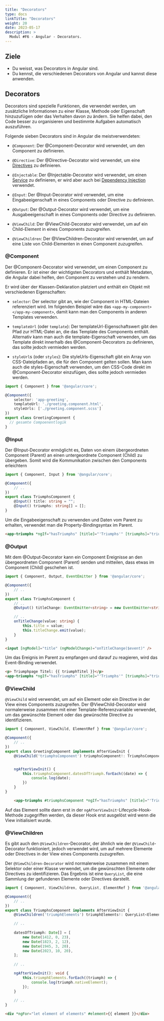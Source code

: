 ```yaml
---
title: "Decorators"
type: docs
linkTitle: "Decorators"
weight: 20
date: 2023-05-17
description: >
  Modul #F6 - Angular - Decorators.
---
```

## Ziele
* Du weisst, was Decorators in Angular sind.
* Du kennst, die verschiedenen Decorators von Angular und kannst diese anwenden.

## Decorators
Decorators sind spezielle Funktionen, die verwendet werden, um zusätzliche Informationen zu einer Klasse, Methode oder Eigenschaft hinzuzufügen oder das Verhalten davon zu ändern. Sie helfen dabei, den Code besser zu organisieren und bestimmte Aufgaben automatisch auszuführen.

Folgende sieben Decorators sind in Angular die meistverwendeten:
* `@Component`: Der @Component-Decorator wird verwendet, um den Component zu definieren.

* `@Directive`: Der @Directive-Decorator wird verwendet, um eine [Directives](../02_7_angular_directives) zu definieren. 

* `@Injectable`: Der @Injectable-Decorator wird verwendet, um einen [Service](../02_8_angular_services) zu definieren, er wird aber auch bei [Dependency Injection](../02_14_angular_dependency_injection) verwendet. 

* `@Input`: Der @Input-Decorator wird verwendet, um eine Eingabeeigenschaft in eines Components oder Directive zu definieren.

* `@Output`: Der @Output-Decorator wird verwendet, um eine Ausgabeeigenschaft in eines Components oder Directive zu definieren. 

* `@ViewChild`: Der @ViewChild-Decorator wird verwendet, um auf ein Child-Element in eines Components zuzugreifen.

* `@ViewChildren`: Der @ViewChildren-Decorator wird verwendet, um auf eine Liste von Child-Elementen in einen Component zuzugreifen.


### @Component
Der @Component-Decorator wird verwendet, um einen Component zu definieren. Er ist einer der wichtigsten Decorators und enthält Metadaten, die Angular dabei helfen, den Component zu verstehen und zu rendern.

Er wird über der Klassen-Deklaration platziert und enthält ein Objekt mit verschiedenen Eigenschaften:

* `selector`: Der selector gibt an, wie der Component in HTML-Dateien referenziert wird. Im folgenden Beispiel wäre das `<app-my-component></app-my-component>`, damit kann man den Components in anderen Templates verwenden.

* `templateUrl` (oder `template`): Der templateUrl-Eigenschaftswert gibt den Pfad zur HTML-Datei an, die das Template des Components enthält. Alternativ kann man auch die template-Eigenschaft verwenden, um das Template direkt innerhalb des @Component-Decorators zu definieren, das sollte jedoch vermieden werden.

* `styleUrl`s (oder `styles`): Die styleUrls-Eigenschaft gibt ein Array von CSS-Dateipfaden an, die für den Component gelten sollen. Man kann auch die styles-Eigenschaft verwenden, um den CSS-Code direkt im @Component-Decorator einzufügen, dies sollte jedoch vermieden werden.

```typescript
import { Component } from '@angular/core';

@Component({
    selector: 'app-greeting',
    templateUrl: './greeting.component.html',
    styleUrls: ['./greeting.component.scss']
})
export class GreetingComponent {
  // gesamte Compoenentlogik 
}
```

### @Input
Der @Input-Decorator ermöglicht es, Daten von einem übergeordneten Component (Parent) an einen untergeordnete Component (Child) zu übergeben.
Somit wird die Kommunikation zwischen den Components erleichtern

```typescript
import { Component, Input } from '@angular/core';

@Component({
    // ..
})
export class TriumphsComponent {
    @Input() title: string = "";
    @Input() triumphs: string[] = [];
}
```

Um die Eingabeeigenschaft zu verwenden und Daten vom Parent zu erhalten, verwendet man die Property-Bindingsyntax im Parent.
```html
<app-triumphs *ngIf="hasTriumphs" [title]="'Triumphs'" [triumphs]="triumphs"></app-triumphs>
```

### @Output
Mit dem @Output-Decorator kann ein Component Ereignisse an den übergeordneten Component (Parent) senden und mitteilen, dass etwas im Component (Child) geschehen ist.

```typescript
import { Component, Output, EventEmitter } from '@angular/core';

@Component({
    // ..
})
export class TriumphsComponent {
    // ..
    @Output() titleChange: EventEmitter<string> = new EventEmitter<string>();

    // ..
    onTitleChange(value: string) {
        this.title = value;
        this.titleChange.emit(value);
    }
}
```
```html
<input [ngModel]="title" (ngModelChange)="onTitleChange($event)" />
```

Um das Ereignis im Parent zu empfangen und darauf zu reagieren, wird das Event-Binding verwendet.
```html
<p> Triumphpage Titel: {{ triumphTitel }}</p>
<app-triumphs *ngIf="hasTriumphs" [title]="'Triumphs'" [triumphs]="triumphs" (titleChange)="handleTitleChange($event)"></app-triumphs>
```

### @ViewChild
`@ViewChild` wird verwendet, um auf ein Element oder ein Directive in der View eines Components zuzugreifen. Der @ViewChild-Decorator wird normalerweise zusammen mit einer Template-Referenzvariable verwendet, um das gewünschte Element oder das gewünschte Directive zu identifizieren.

```typescript
import { Component, ViewChild, ElementRef } from '@angular/core';

@Component({
    // ..
})
export class GreetingComponent implements AfterViewInit {
    @ViewChild('triumphsComponent') triumphsComponent!: TriumphsComponent;


    ngAfterViewInit() {
        this.triumphsComponent.datesOfTriumph.forEach((date) => {
            console.log(date);
        })
    }
}
```
```html
    <app-triumphs #triumphsComponent *ngIf="hasTriumphs" [title]="'Triumphs'" [triumphs]="triumphs" (titleChange)="handleTitleChange($event)"></app-triumphs>
```

Auf das Element sollte dann erst in der `ngAfterViewInit`-Lifecycle-Hook-Methode zugegriffen werden, da dieser Hook erst ausgelöst wird wenn die View initialisiert wurde.

### @ViewChildren
Es gibt auch den `@ViewChildren`-Decorator, der ähnlich wie der `@ViewChild`-Decorator funktioniert, jedoch verwendet wird, um auf mehrere Elemente oder Directives in der View eines Components zuzugreifen.

Der `@ViewChildren-Decorator` wird normalerweise zusammen mit einem Selektor oder einer Klasse verwendet, um die gewünschten Elemente oder Directives zu identifizieren. Das Ergebnis ist eine `QueryList`, die eine Sammlung der gefundenen Elemente oder Directives darstellt.

```typescript
import { Component, ViewChildren, QueryList, ElementRef } from '@angular/core';

@Component({
    // ..
})
export class TriumphsComponent implements AfterViewInit {
    @ViewChildren('triumphElements') triumphElements!: QueryList<ElementRef>;

    // ..
    
    datesOfTriumph: Date[] = [
        new Date(1412, 0, 23),
        new Date(1823, 2, 12),
        new Date(1945, 3, 20),
        new Date(2023, 10, 20),
    ];
    
    // ..

    ngAfterViewInit(): void {
        this.triumphElements.forEach((triumph) => {
            console.log(triumph.nativeElement);
        });
    }
    
    // ..
}
```
```html
<div *ngFor="let element of elements" #element>{{ element }}</div>
```
